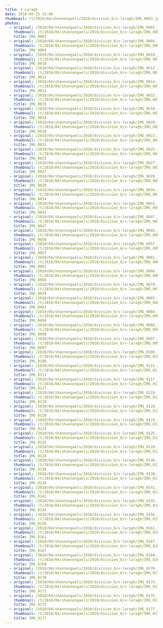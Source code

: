 ```yaml
---
title: V Laragh
date: 2010-04-25 12:00
thumbnail: /t/2010/04/shannongaels/2010/division_6/v-laragh/IMG_0003.jpg
photos:
  - original: /2010/04/shannongaels/2010/division_6/v-laragh/IMG_0003.jpg
    thumbnail: /t/2010/04/shannongaels/2010/division_6/v-laragh/IMG_0003.jpg
    title: IMG_0003
  - original: /2010/04/shannongaels/2010/division_6/v-laragh/IMG_0004.jpg
    thumbnail: /t/2010/04/shannongaels/2010/division_6/v-laragh/IMG_0004.jpg
    title: IMG_0004
  - original: /2010/04/shannongaels/2010/division_6/v-laragh/IMG_0010.jpg
    thumbnail: /t/2010/04/shannongaels/2010/division_6/v-laragh/IMG_0010.jpg
    title: IMG_0010
  - original: /2010/04/shannongaels/2010/division_6/v-laragh/IMG_0012.jpg
    thumbnail: /t/2010/04/shannongaels/2010/division_6/v-laragh/IMG_0012.jpg
    title: IMG_0012
  - original: /2010/04/shannongaels/2010/division_6/v-laragh/IMG_0014.jpg
    thumbnail: /t/2010/04/shannongaels/2010/division_6/v-laragh/IMG_0014.jpg
    title: IMG_0014
  - original: /2010/04/shannongaels/2010/division_6/v-laragh/IMG_0015.jpg
    thumbnail: /t/2010/04/shannongaels/2010/division_6/v-laragh/IMG_0015.jpg
    title: IMG_0015
  - original: /2010/04/shannongaels/2010/division_6/v-laragh/IMG_0018.jpg
    thumbnail: /t/2010/04/shannongaels/2010/division_6/v-laragh/IMG_0018.jpg
    title: IMG_0018
  - original: /2010/04/shannongaels/2010/division_6/v-laragh/IMG_0020.jpg
    thumbnail: /t/2010/04/shannongaels/2010/division_6/v-laragh/IMG_0020.jpg
    title: IMG_0020
  - original: /2010/04/shannongaels/2010/division_6/v-laragh/IMG_0022.jpg
    thumbnail: /t/2010/04/shannongaels/2010/division_6/v-laragh/IMG_0022.jpg
    title: IMG_0022
  - original: /2010/04/shannongaels/2010/division_6/v-laragh/IMG_0025.jpg
    thumbnail: /t/2010/04/shannongaels/2010/division_6/v-laragh/IMG_0025.jpg
    title: IMG_0025
  - original: /2010/04/shannongaels/2010/division_6/v-laragh/IMG_0027.jpg
    thumbnail: /t/2010/04/shannongaels/2010/division_6/v-laragh/IMG_0027.jpg
    title: IMG_0027
  - original: /2010/04/shannongaels/2010/division_6/v-laragh/IMG_0028.jpg
    thumbnail: /t/2010/04/shannongaels/2010/division_6/v-laragh/IMG_0028.jpg
    title: IMG_0028
  - original: /2010/04/shannongaels/2010/division_6/v-laragh/IMG_0034.jpg
    thumbnail: /t/2010/04/shannongaels/2010/division_6/v-laragh/IMG_0034.jpg
    title: IMG_0034
  - original: /2010/04/shannongaels/2010/division_6/v-laragh/IMG_0042.jpg
    thumbnail: /t/2010/04/shannongaels/2010/division_6/v-laragh/IMG_0042.jpg
    title: IMG_0042
  - original: /2010/04/shannongaels/2010/division_6/v-laragh/IMG_0047.jpg
    thumbnail: /t/2010/04/shannongaels/2010/division_6/v-laragh/IMG_0047.jpg
    title: IMG_0047
  - original: /2010/04/shannongaels/2010/division_6/v-laragh/IMG_0056.jpg
    thumbnail: /t/2010/04/shannongaels/2010/division_6/v-laragh/IMG_0056.jpg
    title: IMG_0056
  - original: /2010/04/shannongaels/2010/division_6/v-laragh/IMG_0057.jpg
    thumbnail: /t/2010/04/shannongaels/2010/division_6/v-laragh/IMG_0057.jpg
    title: IMG_0057
  - original: /2010/04/shannongaels/2010/division_6/v-laragh/IMG_0061.jpg
    thumbnail: /t/2010/04/shannongaels/2010/division_6/v-laragh/IMG_0061.jpg
    title: IMG_0061
  - original: /2010/04/shannongaels/2010/division_6/v-laragh/IMG_0066.jpg
    thumbnail: /t/2010/04/shannongaels/2010/division_6/v-laragh/IMG_0066.jpg
    title: IMG_0066
  - original: /2010/04/shannongaels/2010/division_6/v-laragh/IMG_0078.jpg
    thumbnail: /t/2010/04/shannongaels/2010/division_6/v-laragh/IMG_0078.jpg
    title: IMG_0078
  - original: /2010/04/shannongaels/2010/division_6/v-laragh/IMG_0083.jpg
    thumbnail: /t/2010/04/shannongaels/2010/division_6/v-laragh/IMG_0083.jpg
    title: IMG_0083
  - original: /2010/04/shannongaels/2010/division_6/v-laragh/IMG_0084.jpg
    thumbnail: /t/2010/04/shannongaels/2010/division_6/v-laragh/IMG_0084.jpg
    title: IMG_0084
  - original: /2010/04/shannongaels/2010/division_6/v-laragh/IMG_0088.jpg
    thumbnail: /t/2010/04/shannongaels/2010/division_6/v-laragh/IMG_0088.jpg
    title: IMG_0088
  - original: /2010/04/shannongaels/2010/division_6/v-laragh/IMG_0097.jpg
    thumbnail: /t/2010/04/shannongaels/2010/division_6/v-laragh/IMG_0097.jpg
    title: IMG_0097
  - original: /2010/04/shannongaels/2010/division_6/v-laragh/IMG_0106.jpg
    thumbnail: /t/2010/04/shannongaels/2010/division_6/v-laragh/IMG_0106.jpg
    title: IMG_0106
  - original: /2010/04/shannongaels/2010/division_6/v-laragh/IMG_0111.jpg
    thumbnail: /t/2010/04/shannongaels/2010/division_6/v-laragh/IMG_0111.jpg
    title: IMG_0111
  - original: /2010/04/shannongaels/2010/division_6/v-laragh/IMG_0117.jpg
    thumbnail: /t/2010/04/shannongaels/2010/division_6/v-laragh/IMG_0117.jpg
    title: IMG_0117
  - original: /2010/04/shannongaels/2010/division_6/v-laragh/IMG_0119.jpg
    thumbnail: /t/2010/04/shannongaels/2010/division_6/v-laragh/IMG_0119.jpg
    title: IMG_0119
  - original: /2010/04/shannongaels/2010/division_6/v-laragh/IMG_0120.jpg
    thumbnail: /t/2010/04/shannongaels/2010/division_6/v-laragh/IMG_0120.jpg
    title: IMG_0120
  - original: /2010/04/shannongaels/2010/division_6/v-laragh/IMG_0124.jpg
    thumbnail: /t/2010/04/shannongaels/2010/division_6/v-laragh/IMG_0124.jpg
    title: IMG_0124
  - original: /2010/04/shannongaels/2010/division_6/v-laragh/IMG_0125.jpg
    thumbnail: /t/2010/04/shannongaels/2010/division_6/v-laragh/IMG_0125.jpg
    title: IMG_0125
  - original: /2010/04/shannongaels/2010/division_6/v-laragh/IMG_0128.jpg
    thumbnail: /t/2010/04/shannongaels/2010/division_6/v-laragh/IMG_0128.jpg
    title: IMG_0128
  - original: /2010/04/shannongaels/2010/division_6/v-laragh/IMG_0136.jpg
    thumbnail: /t/2010/04/shannongaels/2010/division_6/v-laragh/IMG_0136.jpg
    title: IMG_0136
  - original: /2010/04/shannongaels/2010/division_6/v-laragh/IMG_0138.jpg
    thumbnail: /t/2010/04/shannongaels/2010/division_6/v-laragh/IMG_0138.jpg
    title: IMG_0138
  - original: /2010/04/shannongaels/2010/division_6/v-laragh/IMG_0141.jpg
    thumbnail: /t/2010/04/shannongaels/2010/division_6/v-laragh/IMG_0141.jpg
    title: IMG_0141
  - original: /2010/04/shannongaels/2010/division_6/v-laragh/IMG_0145.jpg
    thumbnail: /t/2010/04/shannongaels/2010/division_6/v-laragh/IMG_0145.jpg
    title: IMG_0145
  - original: /2010/04/shannongaels/2010/division_6/v-laragh/IMG_0156.jpg
    thumbnail: /t/2010/04/shannongaels/2010/division_6/v-laragh/IMG_0156.jpg
    title: IMG_0156
  - original: /2010/04/shannongaels/2010/division_6/v-laragh/IMG_0161.jpg
    thumbnail: /t/2010/04/shannongaels/2010/division_6/v-laragh/IMG_0161.jpg
    title: IMG_0161
  - original: /2010/04/shannongaels/2010/division_6/v-laragh/IMG_0167.jpg
    thumbnail: /t/2010/04/shannongaels/2010/division_6/v-laragh/IMG_0167.jpg
    title: IMG_0167
  - original: /2010/04/shannongaels/2010/division_6/v-laragh/IMG_0169.jpg
    thumbnail: /t/2010/04/shannongaels/2010/division_6/v-laragh/IMG_0169.jpg
    title: IMG_0169
  - original: /2010/04/shannongaels/2010/division_6/v-laragh/IMG_0170.jpg
    thumbnail: /t/2010/04/shannongaels/2010/division_6/v-laragh/IMG_0170.jpg
    title: IMG_0170
  - original: /2010/04/shannongaels/2010/division_6/v-laragh/IMG_0173.jpg
    thumbnail: /t/2010/04/shannongaels/2010/division_6/v-laragh/IMG_0173.jpg
    title: IMG_0173
  - original: /2010/04/shannongaels/2010/division_6/v-laragh/IMG_0175.jpg
    thumbnail: /t/2010/04/shannongaels/2010/division_6/v-laragh/IMG_0175.jpg
    title: IMG_0175
  - original: /2010/04/shannongaels/2010/division_6/v-laragh/IMG_0177.jpg
    thumbnail: /t/2010/04/shannongaels/2010/division_6/v-laragh/IMG_0177.jpg
    title: IMG_0177
---
```

